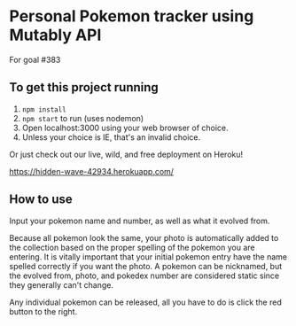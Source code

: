 # Personal Pokemon tracker using Mutably API
For goal #383

## To get this project running
1. `npm install`
1. `npm start` to run (uses nodemon)
1. Open localhost:3000 using your web browser of choice.
1. Unless your choice is IE, that's an invalid choice.

Or just check out our live, wild, and free deployment on Heroku!

https://hidden-wave-42934.herokuapp.com/

## How to use
Input your pokemon name and number, as well as what it evolved from.

Because all pokemon look the same, your photo is automatically added to the collection based on the proper spelling of the pokemon you are entering. It is vitally important that your initial pokemon entry have the name spelled correctly if you want the photo. A pokemon can be nicknamed, but the evolved from, photo, and pokedex number are considered static since they generally can't change.

Any individual pokemon can be released, all you have to do is click the red button to the right.
